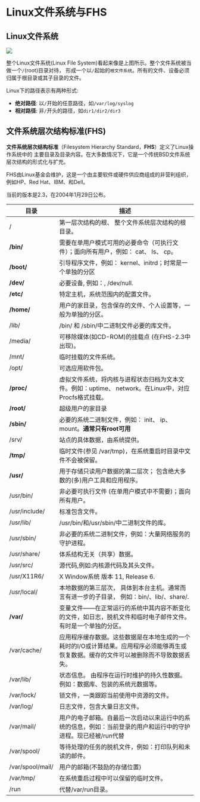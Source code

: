 # Linux文件系统与FHS

## Linux文件系统

![](http://blog.chinaunix.net/attachment/201212/12/23069658_1355317621BaPz.png)

整个Linux文件系统(Linux File System)看起来像是上图所示。整个文件系统被当做一个``/``(root)目录对待，
形成一个以``/``起始的``根文件系统``。所有的文件、设备必须归属于根目录或其子目录的文件。

Linux下的路径表示有两种形式:

* **绝对路径**: 以``/``开始的任意路径，如``/var/log/syslog``
* **相对路径**: 非``/``开头的路径，如``dir1/dir2/dir3``

## 文件系统层次结构标准(FHS)

**文件系统层次结构标准**（Filesystem Hierarchy Standard，**FHS**）定义了Linux操作系统中的
主要目录及目录内容。在大多数情况下，它是一个传统BSD文件系统层次结构的形式化与扩充。

FHS由Linux基金会维护，这是一个由主要软件或硬件供应商组成的非营利组织，例如HP、Red Hat、IBM、和Dell。

当前的版本是2.3，在2004年1月29日公布。

  目录  |             描述
-------|----------------------------------------
/      |第一层次结构的根、 整个文件系统层次结构的根目录。
**/bin/** | 需要在单用户模式可用的必要命令（可执行文件）；面向所有用户，例如： cat、 ls、 cp。
**/boot/** |引导程序文件，例如： kernel、initrd；时常是一个单独的分区
**/dev/**  |必要设备, 例如：, /dev/null.
**/etc/**  |特定主机，系统范围内的配置文件。
**/home/** |用户的家目录，包含保存的文件、个人设置等，一般为单独的分区。
/lib/  |/bin/ 和 /sbin/中二进制文件必要的库文件。
/media/|可移除媒体(如CD-ROM)的挂载点 (在FHS-2.3中出现)。
/mnt/  |临时挂载的文件系统。
/opt/  |可选应用软件包。
**/proc/** |虚拟文件系统，将内核与进程状态归档为文本文件。例如：uptime、 network。在Linux中，对应Procfs格式挂载。
**/root/** |超级用户的家目录
**/sbin/** |必要的系统二进制文件，例如： init、 ip、 mount。**通常只有root可用**
/srv/  |站点的具体数据，由系统提供。
**/tmp/**  |临时文件(参见 /var/tmp)，在系统重启时目录中文件不会被保留。
**/usr/**  |用于存储只读用户数据的第二层次； 包含绝大多数的(多)用户工具和应用程序。
/usr/bin/|非必要可执行文件 (在单用户模式中不需要)；面向所有用户。
/usr/include/|标准包含文件。
/usr/lib/|/usr/bin/和/usr/sbin/中二进制文件的库。
/usr/sbin/|非必要的系统二进制文件，例如：大量网络服务的守护进程。
/usr/share/|体系结构无关（共享）数据。
/usr/src/|源代码,例如:内核源代码及其头文件。
/usr/X11R6/|X Window系统 版本 11, Release 6.
/usr/local/|本地数据的第三层次， 具体到本台主机。通常而言有进一步的子目录， 例如：bin/、lib/、share/.
**/var/**   |变量文件——在正常运行的系统中其内容不断变化的文件，如日志，脱机文件和临时电子邮件文件。有时是一个单独的分区。
/var/cache/|应用程序缓存数据。这些数据是在本地生成的一个耗时的I/O或计算结果。应用程序必须能够再生或恢复数据。缓存的文件可以被删除而不导致数据丢失。
/var/lib/|状态信息。 由程序在运行时维护的持久性数据。 例如：数据库、包装的系统元数据等。
/var/lock/|锁文件，一类跟踪当前使用中资源的文件。
/var/log/|日志文件，包含大量日志文件。
/var/mail/|用户的电子邮箱。自最后一次启动以来运行中的系统的信息，例如：当前登录的用户和运行中的守护进程。现已经被/run代替
/var/spool/|等待处理的任务的脱机文件，例如：打印队列和未读的邮件。
/var/spool/mail/|用户的邮箱(不鼓励的存储位置)
/var/tmp/|在系统重启过程中可以保留的临时文件。
/run|代替/var/run目录。
